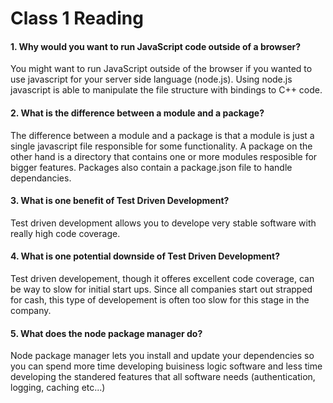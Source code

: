 # Class 1 Reading

#### 1. Why would you want to run JavaScript code outside of a browser?

You might want to run JavaScript outside of the browser if you wanted to use javascript for your server side language (node.js). Using node.js javascript is able to manipulate the file structure with bindings to C++ code.

#### 2. What is the difference between a module and a package?

The difference between a module and a package is that a module is just a single javascript file responsible for some functionality. A package on the other hand is a directory that contains one or more modules resposible for bigger features. Packages also contain a package.json file to handle dependancies.

#### 3. What is one benefit of Test Driven Development?

Test driven development allows you to develope very stable software with really high code coverage.

#### 4. What is one potential downside of Test Driven Development?

Test driven developement, though it offeres excellent code coverage, can be way to slow for initial start ups. Since all companies start out strapped for cash, this type of developement is often too slow for this stage in the company.

#### 5. What does the node package manager do?

Node package manager lets you install and update your dependencies so you can spend more time developing buisiness logic software and less time developing the standered features that all software needs (authentication, logging, caching etc...)
